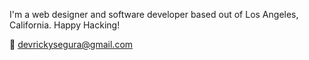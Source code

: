 I'm a web designer and software developer based out of Los Angeles, California. Happy Hacking!

📧 devrickysegura@gmail.com
